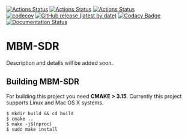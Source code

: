 [![Actions Status](https://github.com/anilgurses/MBM-SDR/workflows/MacOS/badge.svg)](https://github.com/anilgurses/MBM-SDR/actions)
[![Actions Status](https://github.com/anilgurses/MBM-SDR/workflows/Windows/badge.svg)](https://github.com/anilgurses/MBM-SDR/actions)
[![Actions Status](https://github.com/anilgurses/MBM-SDR/workflows/Ubuntu/badge.svg)](https://github.com/anilgurses/MBM-SDR/actions)  
[![codecov](https://codecov.io/gh/anilgurses/MBM-SDR/branch/master/graph/badge.svg)](https://codecov.io/gh/anilgurses/MBM-SDR)
[![GitHub release (latest by date)](https://img.shields.io/github/v/release/anilgurses/MBM-SDR)](https://github.com/anilgurses/MBM-SDR/releases)
[![Codacy Badge](https://api.codacy.com/project/badge/Grade/07496307e10645eab406a6577be7815e)](https://app.codacy.com/gh/anilgurses/MBM-SDR?utm_source=github.com&utm_medium=referral&utm_content=anilgurses/MBM-SDR&utm_campaign=Badge_Grade)
[![Documentation Status](https://readthedocs.org/projects/mbm-sdr/badge/?version=latest)](https://mbm-sdr.readthedocs.io/en/latest/?badge=latest)


# MBM-SDR
Description and details will be added soon.

## Building MBM-SDR
For building this project you need **CMAKE > 3.15**. Currently this project supports Linux and Mac OS X systems. 

```
$ mkdir build && cd build
$ cmake .. 
$ make -j$(nproc)
$ sudo make install 
```
